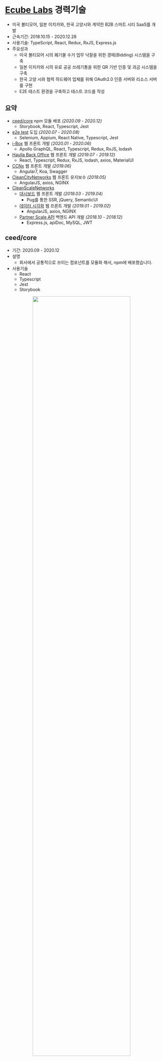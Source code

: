 # [Ecube Labs](https://www.ecubelabs.com) 경력기술

- 미국 볼티모어, 일본 이치카와, 한국 고양시와 계약한 B2B 스마트 시티 SaaS를 개발
- 근속기간: 2018.10.15 - 2020.12.28
- 사용기술: TypeScript, React, Redux, RxJS, Express.js
- 주요성과
  - 미국 볼티모어 시의 폐기물 수거 업무 낙찰을 위한 경매(Bidding) 시스템을 구축
  - 일본 이치카와 시의 유료 공공 쓰레기통을 위한 QR 기반 인증 및 과금 시스템을 구축
  - 한국 고양 시와 협력 하드웨어 업체를 위해 OAuth2.0 인증 서버와 리소스 서버를 구현
  - E2E 테스트 환경을 구축하고 테스트 코드를 작성

## 요약

- [ceed/core](#ceedcore) npm 모듈 배포 *(2020.09 - 2020.12)*
  - Storybook, React, Typescript, Jest
- [e2e test](#e2e-test) 도입 *(2020.07 - 2020.08)*
  - Selenium, Appium, React Native, Typescript, Jest
- [i-Box](#i-box-웹-프론트-개발) 웹 프론트 개발 *(2020.01 - 2020.06)*
  - Apollo GraphQL, React, Typescript, Redux, RxJS, lodash
- [Haulla Back Office](#haulla-back-office-%EC%9B%B9-%ED%94%84%EB%A1%A0%ED%8A%B8-%EA%B0%9C%EB%B0%9C) 웹 프론트 개발 *(2019.07 - 2019.12)*
  - React, Typescript, Redux, RxJS, lodash, axios, MaterialUI
- [CCNx](#ccnx-%EC%9C%A0%EC%A7%80%EB%B3%B4%EC%88%98) 웹 프론트 개발 *(2019.06)*
  - Angular7, Koa, Swagger
- [CleanCityNetworks](#cleancitynetworks-ccn-%EC%9C%A0%EC%A7%80%EB%B3%B4%EC%88%98) 웹 프론트 유지보수 *(2019.05)*
  - AngularJS, axios, NGINX
- [CleanScaleNetworks](#cleanscalenetworks-csn-%EA%B0%9C%EB%B0%9C)
  - [대시보드](#partner-scale-api-%EB%8C%80%EC%8B%9C%EB%B3%B4%EB%93%9C-%EA%B0%9C%EB%B0%9C) 웹 프론트 개발 *(2019.03 - 2019.04)*
    - Pug를 통한 SSR, jQuery, SemanticUI
  - [데이터 시각화](#%EA%B3%84%EA%B7%BC-%EB%8D%B0%EC%9D%B4%ED%84%B0%EB%A5%BC-%EC%95%B5%EA%B7%A4%EB%9F%AC%EB%A1%9C-%EC%8B%9C%EA%B0%81%ED%99%94) 웹 프론트 개발 *(2019.01 - 2019.02)*
    - AngularJS, axios, NGINX
  - [Partner Scale API](#partner-scale-api-%EA%B0%9C%EB%B0%9C) 백엔드 API 개발 *(2018.10 - 2018.12)*
    - Express.js, apiDoc, MySQL, JWT

## ceed/core

- 기간: 2020.09 - 2020.12
- 설명
  - 회사에서 공통적으로 쓰이는 컴포넌트를 모듈화 해서, npm에 배포했습니다.
- 사용기술
  - React
  - Typescript
  - Jest
  - Storybook

<p align="center"><img src="./img/storybook.png" width="80%" /></p>

## e2e test

- 기간: 2020.07 - 2020.08
- 설명
  - e2e 테스트를 위한 환경을 구축하고 테스트 코드를 작성했습니다.
- 사용기술
  - React, React Native
  - Typescript
  - Jest
  - Selenium
  - Appium
  - wd(Web Driver)
- 기억에 남는 점
  - Animated.View 로 컴포넌트가 감싸져 있을 경우, 컴포넌트에 이벤트를 전달할 때 XPath를 사용해야만 합니다.
  - accessibilityId 로 컴포넌트에 접근하거나, 이벤트를 전달할 경우 IOS 환경에서 의도치 않은 현상이 발생하거나, 반응하지 않는 경우가 많았습니다.
  - 테스트 환경을 구축하더라도, 팀원 모두가 e2e-test 에 관심을 보여주지 않는다면 테스트 자동화가 문화로 정착하기 어렵다는 점을 알게 되었습니다.

<p align="center"><img src="./img/appium-login.gif" width="80%" /></p>

<p align="center"><img src="./img/selenium-login.gif" width="80%" /></p>

## i-Box 웹 프론트 개발

- 기간: 2020.01 - 2020.06
- 설명
  - 이치카와시에 설치된 스마트 공공 쓰레기통입니다.
  - 쓰레기를 누가, 언제, 어디서, 얼마나 버렸는지 추적해서 버린 사람에게 비용을 청구합니다.
  - 웹 혹은 앱을 통해 받은 QR 이미지로, 사용자 인증을 합니다.
  - 이치카와시의 공무원은 i-Box의 기록을 관리자로 모니터링할 수 있습니다.
- 사용기술
  - React
  - Typescript
  - Redux, redux-observable
  - RxJS, lodash
  - graphql, apollo, apollo-boost, apollo-react-hooks
  - Reactotron
  - intl, react-intl
- 기억에 남는 점
  - 비동기를 커스텀 훅으로 처리해서, 리액트 훅에 대한 이해도가 많이 올라갔습니다.
    - GraphQL API 호출을 모두 커스텀 훅으로 비동기 처리했습니다.
  - 자바스크립트로 바이너리 스트림을 다루는 경험을 해볼 수 있었습니다.
    - QR 이미지를 생성 후 압축해서 업로드하거나 다운받는 작업을 할때, 일반 JSON 텍스트와 달리 바이너리 데이터에 맞게 소켓통신을 해야했습니다.

<p align="center"><img src="./img/i-Box.png" width="50%" /><img src="./img/i-Box.gif" width="40%" /></p>

## Haulla Back Office 웹 프론트 개발

- 기간: 2019.07 - 2019.12
- 제품 소개: <https://www.haulla.com/>
- 설명
  - Haulla 는 쓰레기 수거자(Hauler)와 배출자(Generator)를 연결해주는 매칭 플랫폼입니다.
  - 일반 사용자(Hauler와 Generator)는 모바일 앱을 통해 매칭 서비스를 이용합니다.
  - 관리자(쓰레기 수거 회사)는 Back Office 웹을 통해 쓰레기 수거 서비스의 모니터링 및 관리를 할 수 있습니다.
- 사용기술
  - React, Next.js
  - Typescript
  - Redux, redux-observable
  - RxJS, lodash
  - axios, axios-observable
  - Material-UI
- 기억에 남는 점
  - 빈번한 설계의 변경으로 고통받았습니다.
  - 기획이 바뀌는가 하면, 사용할 프레임워크와 라이브러리 또한 자주 바뀌었습니다.
  - 가령 시작할 때는 Next.js를 이용해 만들었는데, 이후 설계가 바뀌어서 바벨과 웹펙 만을 이용한 리액트 프로젝트로 다시 만들어야 했습니다.
  - 신중하고 단단한 설계가 얼마나 중요한지 몸소 느꼈습니다.

<p align="center"><img src="./img/haulla.png" width="60%" /></p>

## CCNx 유지보수

- 기간: 2019.06
- 제품 소개: <https://www.ecubelabs.com/fleet-management-platform/>
- 설명
  - 앱으로 등록된 쓰레기 수거 차량을 관리하고, 최적화된 경로 안내를 하는 웹 서비스입니다.
- 사용기술
  - Angular7
  - Koa
  - Swagger

<p align="center"><img src="./img/ccnx.png" width="60%" /></p>

## CleanCityNetworks (CCN) 유지보수

- 기간: 2019.05
- 제품 소개: <https://www.ecubelabs.com/waste-analytics-platform/>
- 설명
  - 스마트 쓰레기통으로 수집한 데이터를 시각화해서 보여주는 웹 서비스입니다.
- 사용기술
  - AngularJS
  - axios
  - NGINX

<p align="center"><img src="./img/ccn.png" width="60%" /></p>

## CleanScaleNetworks (CSN) 개발

- 기간: 2018.10 - 2019.04
- 설명
  - 쓰레기 매립지에서 무게를 측정하는 계근 작업을 자동화, 온라인화 했습니다.
  - CSN 개발 이전에는, 오프라인으로 수집한 계근 데이터가 담긴 USB를 몇개월마다 정부 시청에 물리적으로 전달해야하는 번거로움이 있었습니다.
  - Partner Scale API를 통해 하드웨어로 측정된 계근 데이터를 등록, 수정, 삭제합니다.
  - 대시 보드를 통해 API 사용량을 확인하고, 외부 업체에게 요금을 청구합니다.
  - 회사 서버의 계근 데이터를 시각화하여, CCN 의 추가 기능으로 제공합니다.

<p align="center"><img src="./img/csn.png" width="60%" /></p>

### Partner Scale API 대시보드 개발

- 기간: 2019.03 - 2019.04
- 설명
  - Scale API 의 사용량을 시각화한 대시보드 입니다.
  - API 사용량에 따라, 외부 업체에게 금액을 청구하기 위해 쓰였습니다.
  - 기존에 개발된 API 대시보드에, Scale API 사용량이 표시될 수 있도록 기능을 추가했습니다.
- 사용기술
  - Pug를 통한 SSR
  - jQuery
  - SemanticUI
- 기억에 남는 점
  - 웹 프론트에서는 기술이 정말 순식간에 생겼다가, 인기가 식는다는 점을 느꼈습니다.
  - Pug의 인기가 식은 것처럼, 앵귤러와 리액트도 언젠가 그렇게 되지 않을까라는 생각이 들었습니다.
  - 이때부터 "유행을 타지 않는 기술이란 무엇일까?", "나는 앞으로 무얼 공부해야하나?" 같은 고민을 하게 되었습니다.

### 계근 데이터를 앵귤러로 시각화

- 기간: 2019.01 - 2019.02
- 설명
  - 회사 서버의 계근 데이터를 공무원들이 GUI를 통해 조회할 수 있게끔, 데이터를 시각화 한 프로젝트입니다.
- 사용기술
  - AngularJS
  - axios
  - NGINX
- 기억에 남는 점
  - 토큰을 통한 로그인과 인증 과정의 설계가, 예상 이상으로 재미있었습니다.

<p align="center"><img src="./img/login_1.jpeg" width="60%" /></p>
<p align="center"><img src="./img/login_2.png" width="60%" /></p>

### Partner Scale API 개발

- 기간: 2018.10 - 2018.12
- 링크: <https://doc.cleancitynetworks.com/partner-scale-api-doc/>
- 설명
  - 계근 하드웨어에서 측정된 데이터를 회사 서버에 등록, 수정, 삭제 할 수 있는 API 입니다.
- 사용기술
  - Express.js
  - apiDoc
  - MySQL
  - JWT
- 기억에 남는 점
  - JWT를 이용한 외부 인증 방식을 제공했는데, 토큰의 권한을 파싱할때 비트 단위 연산이 사용되어 어려움을 겪었습니다.
  - 하드웨어를 제조하는 파트너사가 퍼센트 인코딩을 지원해 달라고 요청했습니다.
    - 결국 해당 파트너사를 위해 퍼센트 인코딩을 지원하는 미들웨어를 따로 개발해야 했습니다.
